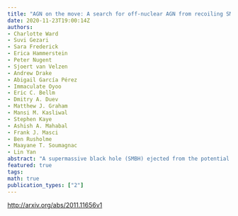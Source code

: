 ```yaml
---
title: "AGN on the move: A search for off-nuclear AGN from recoiling SMBHs and   ongoing galaxy mergers with the Zwicky Transient Facility"
date: 2020-11-23T19:00:14Z
authors:
- Charlotte Ward
- Suvi Gezari
- Sara Frederick
- Erica Hammerstein
- Peter Nugent
- Sjoert van Velzen
- Andrew Drake
- Abigail García Pérez
- Immaculate Oyoo
- Eric C. Bellm
- Dmitry A. Duev
- Matthew J. Graham
- Mansi M. Kasliwal
- Stephen Kaye
- Ashish A. Mahabal
- Frank J. Masci
- Ben Rusholme
- Maayane T. Soumagnac
- Lin Yan
abstract: "A supermassive black hole (SMBH) ejected from the potential well of its host galaxy via gravitational wave recoil carries important information about the mass ratio and spin alignment of the pre-merger SMBH binary. Such a recoiling SMBH may be detectable as an active galactic nucleus (AGN) broad line region offset by up to 10,kpc from a disturbed host galaxy. We describe a novel methodology using forward modeling with texttt{The Tractor} to search for such offset AGN in a sample of 5493 optically variable AGN detected with the Zwicky Transient Facility (ZTF). We present the discovery of 9 AGN which may be spatially offset from their host galaxies and are candidates for recoiling SMBHs. Five of these offset AGN exhibit double-peaked broad Balmer emission from an unobscured accretion disk and four show radio emission indicative of a relativistic jet. The fraction of double-peaked emitters in our spatially offset AGN sample is significantly larger than the 16% double-peaked emitter fraction observed for ZTF AGN overall. In our sample of variable AGN we also identified 52 merging galaxies, including a new spectroscopically confirmed dual AGN. Finally, we detected the dramatic rebrightening of SDSS1133, a previously discovered variable object and recoiling SMBH candidate, in ZTF. The flare was accompanied by the re-emergence of strong P-Cygni line features indicating it likely is an outbursting luminous blue variable star."
featured: true
tags:
math: true
publication_types: ["2"]
---
```

http://arxiv.org/abs/2011.11656v1